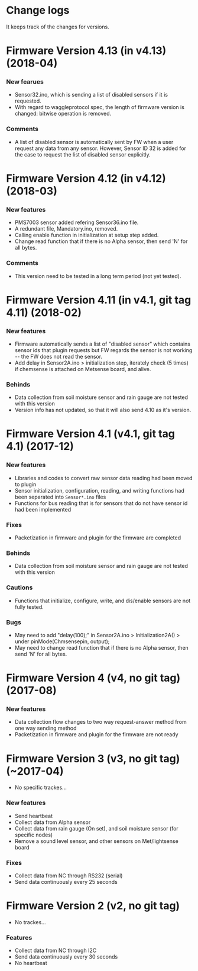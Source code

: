# Change logs

It keeps track of the changes for versions.

# Firmware Version 4.13 (in v4.13) (2018-04)
### New fearues
* Sensor32.ino, which is sending a list of disabled sensors if it is requested.
* With regard to waggleprotocol spec, the length of firmware version is changed: bitwise operation is removed.
### Comments
* A list of disabled sensor is automatically sent by FW when a user request any data from any sensor. However, Sensor ID 32 is added for the case to request the list of disabled sensor explicitly.

# Firmware Version 4.12 (in v4.12) (2018-03)
### New features
* PMS7003 sensor added refering Sensor36.ino file.
* A redundant file, Mandatory.ino, removed.
* Calling enable function in initialization at setup step added.
* Change read function that if there is no Alpha sensor, then send 'N' for all bytes.
### Comments
* This version need to be tested in a long term period (not yet tested).

# Firmware Version 4.11 (in v4.1, git tag 4.11) (2018-02)
### New features
* Firmware automatically sends a list of "disabled sensor" which contains sensor ids that plugin requests but FW regards the sensor is not working -- the FW does not read the sensor.
* Add delay in Sensor2A.ino > initialization step, iterately check (5 times) if chemsense is attached on Metsense board, and alive.
### Behinds
* Data collection from soil moisture sensor and rain gauge are not tested with this version
* Version info has not updated, so that it will also send 4.10 as it's version.

# Firmware Version 4.1 (v4.1, git tag 4.1) (2017-12)
### New features
* Libraries and codes to convert raw sensor data reading had been moved to plugin
* Sensor initialization, configuration, reading, and writing functions had been separated into ```Sensor*.ino``` files
* Functions for bus reading that is for sensors that do not have sensor id had been implemented
### Fixes
* Packetization in firmware and plugin for the firmware are completed
### Behinds
* Data collection from soil moisture sensor and rain gauge are not tested with this version
### Cautions
* Functions that initialize, configure, write, and dis/enable sensors are not fully tested.
### Bugs
* May need to add "delay(100);" in Sensor2A.ino > Initialization2A() > under pinMode(Chmsensepin, output);
* May need to change read function that if there is no Alpha sensor, then send 'N' for all bytes.

# Firmware Version 4 (v4, no git tag) (2017-08)
### New features
* Data collection flow changes to two way request-answer method from one way sending method
* Packetization in firmware and plugin for the firmware are not ready

# Firmware Version 3 (v3, no git tag) (~2017-04)
* No specific trackes...
### New features
* Send heartbeat
* Collect data from Alpha sensor
* Collect data from rain gauge (On set), and soil moisture sensor (for specific nodes)
* Remove a sound level sensor, and other sensors on Met/lightsense board
### Fixes
* Collect data from NC through RS232 (serial)
* Send data continuously every 25 seconds

# Firmware Version 2 (v2, no git tag)
* No trackes... 
### Features
* Collect data from NC through I2C
* Send data continuously every 30 seconds
* No heartbeat
